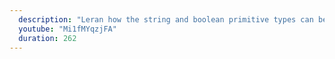 ```yaml
---
  description: "Leran how the string and boolean primitive types can be created and used in JavaScript."
  youtube: "Mi1fMYqzjFA"
  duration: 262
---
```

